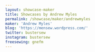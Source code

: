 ```yaml
---
layout: showcase-maker
title: Showcases by Andrew Myles
permalink: /showcase/maker/andrewmyles
maker: 'Andrew Myles'
blog: 'https://mensew.wordpress.com/'
twitter: bustersew
instagram: bustersew
freesewing: gnefm
---
```

